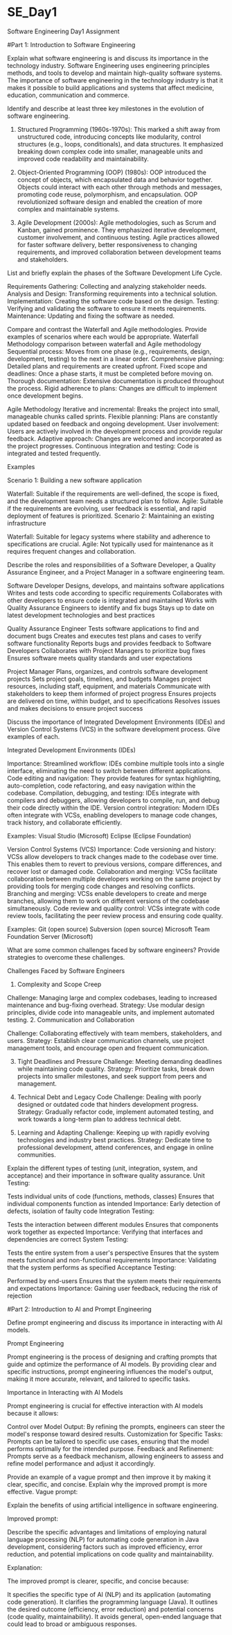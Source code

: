 # SE_Day1
Software Engineering Day1 Assignment

#Part 1: Introduction to Software Engineering

Explain what software engineering is and discuss its importance in the technology industry.
Software Engineering uses engineering principles methods, and tools to develop and maintain high-quality software systems.
The importance of software engineering in the technology industry is that it makes it possible to build applications and systems that affect medicine, education, communication and commerce.


Identify and describe at least three key milestones in the evolution of software engineering.
1. Structured Programming (1960s-1970s): This marked a shift away from unstructured code, introducing concepts like modularity, control structures (e.g., loops, conditionals), and data structures. It emphasized breaking down complex code into smaller, manageable units and improved code readability and maintainability.

2. Object-Oriented Programming (OOP) (1980s): OOP introduced the concept of objects, which encapsulated data and behavior together. Objects could interact with each other through methods and messages, promoting code reuse, polymorphism, and encapsulation. OOP revolutionized software design and enabled the creation of more complex and maintainable systems.

3. Agile Development (2000s): Agile methodologies, such as Scrum and Kanban, gained prominence. They emphasized iterative development, customer involvement, and continuous testing. Agile practices allowed for faster software delivery, better responsiveness to changing requirements, and improved collaboration between development teams and stakeholders.

List and briefly explain the phases of the Software Development Life Cycle.

Requirements Gathering: Collecting and analyzing stakeholder needs.
Analysis and Design: Transforming requirements into a technical solution.
Implementation: Creating the software code based on the design.
Testing: Verifying and validating the software to ensure it meets requirements.
Maintenance: Updating and fixing the software as needed.

Compare and contrast the Waterfall and Agile methodologies. Provide examples of scenarios where each would be appropriate.
Waterfall Methodology
comparison between waterfall and Agile methodology
Sequential process: Moves from one phase (e.g., requirements, design, development, testing) to the next in a linear order.
Comprehensive planning: Detailed plans and requirements are created upfront.
Fixed scope and deadlines: Once a phase starts, it must be completed before moving on.
Thorough documentation: Extensive documentation is produced throughout the process.
Rigid adherence to plans: Changes are difficult to implement once development begins.

Agile Methodology
Iterative and incremental: Breaks the project into small, manageable chunks called sprints.
Flexible planning: Plans are constantly updated based on feedback and ongoing development.
User involvement: Users are actively involved in the development process and provide regular feedback.
Adaptive approach: Changes are welcomed and incorporated as the project progresses.
Continuous integration and testing: Code is integrated and tested frequently.

Examples

Scenario 1: Building a new software application

Waterfall: Suitable if the requirements are well-defined, the scope is fixed, and the development team needs a structured plan to follow.
Agile: Suitable if the requirements are evolving, user feedback is essential, and rapid deployment of features is prioritized.
Scenario 2: Maintaining an existing infrastructure

Waterfall: Suitable for legacy systems where stability and adherence to specifications are crucial.
Agile: Not typically used for maintenance as it requires frequent changes and collaboration.


Describe the roles and responsibilities of a Software Developer, a Quality Assurance Engineer, and a Project Manager in a software engineering team.


Software Developer
Designs, develops, and maintains software applications
Writes and tests code according to specific requirements
Collaborates with other developers to ensure code is integrated and maintained
Works with Quality Assurance Engineers to identify and fix bugs
Stays up to date on latest development technologies and best practices

Quality Assurance Engineer
Tests software applications to find and document bugs
Creates and executes test plans and cases to verify software functionality
Reports bugs and provides feedback to Software Developers
Collaborates with Project Managers to prioritize bug fixes
Ensures software meets quality standards and user expectations

Project Manager
Plans, organizes, and controls software development projects
Sets project goals, timelines, and budgets
Manages project resources, including staff, equipment, and materials
Communicate with stakeholders to keep them informed of project progress
Ensures projects are delivered on time, within budget, and to specifications
Resolves issues and makes decisions to ensure project success

Discuss the importance of Integrated Development Environments (IDEs) and Version Control Systems (VCS) in the software development process. Give examples of each.

Integrated Development Environments (IDEs)

Importance:
Streamlined workflow: IDEs combine multiple tools into a single interface, eliminating the need to switch between different applications.
Code editing and navigation: They provide features for syntax highlighting, auto-completion, code refactoring, and easy navigation within the codebase.
Compilation, debugging, and testing: IDEs integrate with compilers and debuggers, allowing developers to compile, run, and debug their code directly within the IDE.
Version control integration: Modern IDEs often integrate with VCSs, enabling developers to manage code changes, track history, and collaborate efficiently.

Examples:
Visual Studio (Microsoft)
Eclipse (Eclipse Foundation)

Version Control Systems (VCS)
Importance:
Code versioning and history: VCSs allow developers to track changes made to the codebase over time. This enables them to revert to previous versions, compare differences, and recover lost or damaged code.
Collaboration and merging: VCSs facilitate collaboration between multiple developers working on the same project by providing tools for merging code changes and resolving conflicts.
Branching and merging: VCSs enable developers to create and merge branches, allowing them to work on different versions of the codebase simultaneously.
Code review and quality control: VCSs integrate with code review tools, facilitating the peer review process and ensuring code quality.

Examples:
Git (open source)
Subversion (open source)
Microsoft Team Foundation Server (Microsoft)

What are some common challenges faced by software engineers? Provide strategies to overcome these challenges.

Challenges Faced by Software Engineers
1. Complexity and Scope Creep

Challenge: Managing large and complex codebases, leading to increased maintenance and bug-fixing overhead.
Strategy: Use modular design principles, divide code into manageable units, and implement automated testing.
2. Communication and Collaboration

Challenge: Collaborating effectively with team members, stakeholders, and users.
Strategy: Establish clear communication channels, use project management tools, and encourage open and frequent communication.

3. Tight Deadlines and Pressure
Challenge: Meeting demanding deadlines while maintaining code quality.
Strategy: Prioritize tasks, break down projects into smaller milestones, and seek support from peers and management.

4. Technical Debt and Legacy Code
Challenge: Dealing with poorly designed or outdated code that hinders development progress.
Strategy: Gradually refactor code, implement automated testing, and work towards a long-term plan to address technical debt.

5. Learning and Adapting
Challenge: Keeping up with rapidly evolving technologies and industry best practices.
Strategy: Dedicate time to professional development, attend conferences, and engage in online communities.

Explain the different types of testing (unit, integration, system, and acceptance) and their importance in software quality assurance.
Unit Testing:

Tests individual units of code (functions, methods, classes)
Ensures that individual components function as intended
Importance: Early detection of defects, isolation of faulty code
Integration Testing:

Tests the interaction between different modules
Ensures that components work together as expected
Importance: Verifying that interfaces and dependencies are correct
System Testing:

Tests the entire system from a user's perspective
Ensures that the system meets functional and non-functional requirements
Importance: Validating that the system performs as specified
Acceptance Testing:

Performed by end-users
Ensures that the system meets their requirements and expectations
Importance: Gaining user feedback, reducing the risk of rejection

#Part 2: Introduction to AI and Prompt Engineering


Define prompt engineering and discuss its importance in interacting with AI models.

Prompt Engineering

Prompt engineering is the process of designing and crafting prompts that guide and optimize the performance of AI models. By providing clear and specific instructions, prompt engineering influences the model's output, making it more accurate, relevant, and tailored to specific tasks.

Importance in Interacting with AI Models

Prompt engineering is crucial for effective interaction with AI models because it allows:

Control over Model Output: By refining the prompts, engineers can steer the model's response toward desired results.
Customization for Specific Tasks: Prompts can be tailored to specific use cases, ensuring that the model performs optimally for the intended purpose.
Feedback and Refinement: Prompts serve as a feedback mechanism, allowing engineers to assess and refine model performance and adjust it accordingly.

Provide an example of a vague prompt and then improve it by making it clear, specific, and concise. Explain why the improved prompt is more effective.
Vague prompt:

Explain the benefits of using artificial intelligence in software engineering.

Improved prompt:

Describe the specific advantages and limitations of employing natural language processing (NLP) for automating code generation in Java development, considering factors such as improved efficiency, error reduction, and potential implications on code quality and maintainability.

Explanation:

The improved prompt is clearer, specific, and concise because:

It specifies the specific type of AI (NLP) and its application (automating code generation).
It clarifies the programming language (Java).
It outlines the desired outcome (efficiency, error reduction) and potential concerns (code quality, maintainability).
It avoids general, open-ended language that could lead to broad or ambiguous responses.
